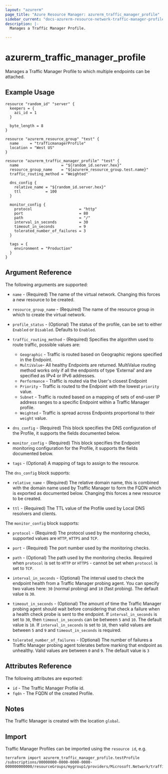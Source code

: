 ```yaml
---
layout: "azurerm"
page_title: "Azure Resource Manager: azurerm_traffic_manager_profile"
sidebar_current: "docs-azurerm-resource-network-traffic-manager-profile"
description: |-
  Manages a Traffic Manager Profile.

---
```


# azurerm_traffic_manager_profile

Manages a Traffic Manager Profile to which multiple endpoints can be attached.

## Example Usage


```hcl
resource "random_id" "server" {
  keepers = {
    azi_id = 1
  }

  byte_length = 8
}

resource "azurerm_resource_group" "test" {
  name     = "trafficmanagerProfile"
  location = "West US"
}

resource "azurerm_traffic_manager_profile" "test" {
  name                   = "${random_id.server.hex}"
  resource_group_name    = "${azurerm_resource_group.test.name}"
  traffic_routing_method = "Weighted"

  dns_config {
    relative_name = "${random_id.server.hex}"
    ttl           = 100
  }

  monitor_config {
    protocol                     = "http"
    port                         = 80
    path                         = "/"
    interval_in_seconds          = 30
    timeout_in_seconds           = 9
    tolerated_number_of_failures = 3
  }

  tags = {
    environment = "Production"
  }
}
```

## Argument Reference

The following arguments are supported:

* `name` - (Required) The name of the virtual network. Changing this forces a
    new resource to be created.

* `resource_group_name` - (Required) The name of the resource group in which to
    create the virtual network.

* `profile_status` - (Optional) The status of the profile, can be set to either
    `Enabled` or `Disabled`. Defaults to `Enabled`.

* `traffic_routing_method` - (Required) Specifies the algorithm used to route traffic, possible values are:
    - `Geographic` - Traffic is routed based on Geographic regions specified in the Endpoint.
    - `MultiValue`- All healthy Endpoints are returned.  MultiValue routing method works only if all the endpoints of type ‘External’ and are specified as IPv4 or IPv6 addresses.
    - `Performance` - Traffic is routed via the User's closest Endpoint
    - `Priority` - Traffic is routed to the Endpoint with the lowest `priority` value.
    - `Subnet` - Traffic is routed based on a mapping of sets of end-user IP address ranges to a specific Endpoint within a Traffic Manager profile.
    - `Weighted` - Traffic is spread across Endpoints proportional to their `weight` value.

* `dns_config` - (Required) This block specifies the DNS configuration of the
    Profile, it supports the fields documented below.

* `monitor_config` - (Required) This block specifies the Endpoint monitoring
    configuration for the Profile, it supports the fields documented below.

* `tags` - (Optional) A mapping of tags to assign to the resource.

The `dns_config` block supports:

* `relative_name` - (Required) The relative domain name, this is combined with
    the domain name used by Traffic Manager to form the FQDN which is exported
    as documented below. Changing this forces a new resource to be created.

* `ttl` - (Required) The TTL value of the Profile used by Local DNS resolvers
    and clients.

The `monitor_config` block supports:

* `protocol` - (Required) The protocol used by the monitoring checks, supported
    values are `HTTP`, `HTTPS` and `TCP`.

* `port` - (Required) The port number used by the monitoring checks.

* `path` - (Optional) The path used by the monitoring checks. Required when `protocol` is set to `HTTP` or `HTTPS` - cannot be set when `protocol` is set to `TCP`.

* `interval_in_seconds` - (Optional) The interval used to check the endpoint health from a Traffic Manager probing agent. You can specify two values here: `30` (normal probing) and `10` (fast probing). The default value is `30`.

* `timeout_in_seconds` - (Optional) The amount of time the Traffic Manager probing agent should wait before considering that check a failure when a health check probe is sent to the endpoint. If `interval_in_seconds` is set to `30`, then `timeout_in_seconds` can be between `5` and `10`. The default value is `10`. If `interval_in_seconds` is set to `10`, then valid values are between `5` and `9` and `timeout_in_seconds` is required.

* `tolerated_number_of_failures` - (Optional) The number of failures a Traffic Manager probing agent tolerates before marking that endpoint as unhealthy. Valid values are between `0` and `9`. The default value is `3`

## Attributes Reference

The following attributes are exported:

* `id` - The Traffic Manager Profile id.
* `fqdn` - The FQDN of the created Profile.

## Notes

The Traffic Manager is created with the location `global`.

## Import

Traffic Manager Profiles can be imported using the `resource id`, e.g.

```shell
terraform import azurerm_traffic_manager_profile.testProfile /subscriptions/00000000-0000-0000-0000-000000000000/resourceGroups/mygroup1/providers/Microsoft.Network/trafficManagerProfiles/mytrafficmanagerprofile1
```
